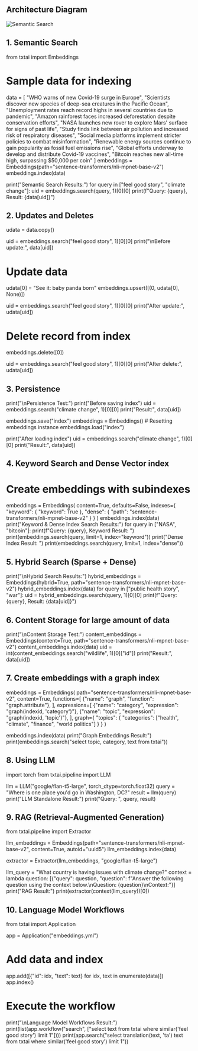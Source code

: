 ## Architecture Diagram 
![Semantic Search](https://github.com/architpatel25/case-study-1-LLM/assets/25317936/ea6fdff3-7b80-444c-89a0-063975d6dea8)

## 1. Semantic Search ##
from txtai import Embeddings

# Sample data for indexing  
data = [
    "WHO warns of new Covid-19 surge in Europe",
    "Scientists discover new species of deep-sea creatures in the Pacific Ocean",
    "Unemployment rates reach record highs in several countries due to pandemic",
    "Amazon rainforest faces increased deforestation despite conservation efforts",
    "NASA launches new rover to explore Mars' surface for signs of past life",
    "Study finds link between air pollution and increased risk of respiratory diseases",
    "Social media platforms implement stricter policies to combat misinformation",
    "Renewable energy sources continue to gain popularity as fossil fuel emissions rise",
    "Global efforts underway to develop and distribute Covid-19 vaccines",
    "Bitcoin reaches new all-time high, surpassing $50,000 per coin"
]
embeddings = Embeddings(path="sentence-transformers/nli-mpnet-base-v2")
embeddings.index(data)

print("Semantic Search Results:")
for query in ["feel good story", "climate change"]:
    uid = embeddings.search(query, 1)[0][0]
    print(f"Query: {query}, Result: {data[uid]}")
  
## 2. Updates and Deletes ##

udata = data.copy()

uid = embeddings.search("feel good story", 1)[0][0]
print("\nBefore update:", data[uid])

# Update data
udata[0] = "See it: baby panda born"
embeddings.upsert([(0, udata[0], None)])

uid = embeddings.search("feel good story", 1)[0][0]
print("After update:", udata[uid])

# Delete record from index
embeddings.delete([0])

uid = embeddings.search("feel good story", 1)[0][0]
print("After delete:", udata[uid])

## 3. Persistence ##

print("\nPersistence Test:")
print("Before saving index")
uid = embeddings.search("climate change", 1)[0][0]
print("Result:", data[uid])

embeddings.save("index")
embeddings = Embeddings() # Resetting embeddings instance
embeddings.load("index")

print("After loading index")
uid = embeddings.search("climate change", 1)[0][0]
print("Result:", data[uid])

## 4. Keyword Search and Dense Vector index ##

# Create embeddings with subindexes
embeddings = Embeddings(
  content=True,
  defaults=False,
  indexes={
    "keyword": {
      "keyword": True
    },
    "dense": {
      "path": "sentence-transformers/nli-mpnet-base-v2"
    }
  }
)
embeddings.index(data)
print("Keyword & Dense Index Search Results:")
for query in ["NASA", "bitcoin"]:
  print(f"Query: {query}, Keyword Result: ")
  print(embeddings.search(query, limit=1, index="keyword"))
  print("Dense Index Result: ")
  print(embeddings.search(query, limit=1, index="dense"))
  
## 5. Hybrid Search (Sparse + Dense) ##
print("\nHybrid Search Results:")
hybrid_embeddings = Embeddings(hybrid=True, path="sentence-transformers/nli-mpnet-base-v2")
hybrid_embeddings.index(data)
for query in ["public health story", "war"]:
    uid = hybrid_embeddings.search(query, 1)[0][0]
    print(f"Query: {query}, Result: {data[uid]}")
    
## 6. Content Storage for large amount of data ##

print("\nContent Storage Test:")
content_embeddings = Embeddings(content=True, path="sentence-transformers/nli-mpnet-base-v2")
content_embeddings.index(data)
uid = int(content_embeddings.search("wildlife", 1)[0]["id"])
print("Result:", data[uid])

## 7. Create embeddings with a graph index ##
embeddings = Embeddings(
  path="sentence-transformers/nli-mpnet-base-v2",
  content=True,
  functions=[
    {"name": "graph", "function": "graph.attribute"},
  ],
  expressions=[
    {"name": "category", "expression": "graph(indexid, 'category')"},
    {"name": "topic", "expression": "graph(indexid, 'topic')"},
  ],
  graph={
    "topics": {
      "categories": ["health", "climate", "finance", "world politics"]
    }
  }
)

embeddings.index(data)
print("Graph Embeddings Result:")
print(embeddings.search("select topic, category, text from txtai"))

## 8. Using LLM  ##
import torch
from txtai.pipeline import LLM

llm = LLM("google/flan-t5-large", torch_dtype=torch.float32)
query = "Where is one place you'd go in Washington, DC?"
result = llm(query)
print("LLM Standalone Result:")
print("Query: ", query, result)

## 9. RAG (Retrieval-Augmented Generation) ##
from txtai.pipeline import Extractor

llm_embeddings = Embeddings(path="sentence-transformers/nli-mpnet-base-v2", content=True, autoid="uuid5")
llm_embeddings.index(data)

extractor = Extractor(llm_embeddings, "google/flan-t5-large")

llm_query = "What country is having issues with climate change?"
context = lambda question: [{"query": question, "question": f"Answer the following question using the context below.\nQuestion: {question}\nContext:"}]
print("RAG Result:")
print(extractor(context(llm_query))[0])

## 10. Language Model Workflows ##
from txtai import Application

app = Application("embeddings.yml")

# Add data and index
app.add([{"id": idx, "text": text} for idx, text in enumerate(data)])
app.index()

# Execute the workflow
print("\nLanguage Model Workflows Result:")
print(list(app.workflow("search", ["select text from txtai where similar('feel good story') limit 1"])))
print(app.search("select translation(text, 'ta') text from txtai where similar('feel good story') limit 1"))

